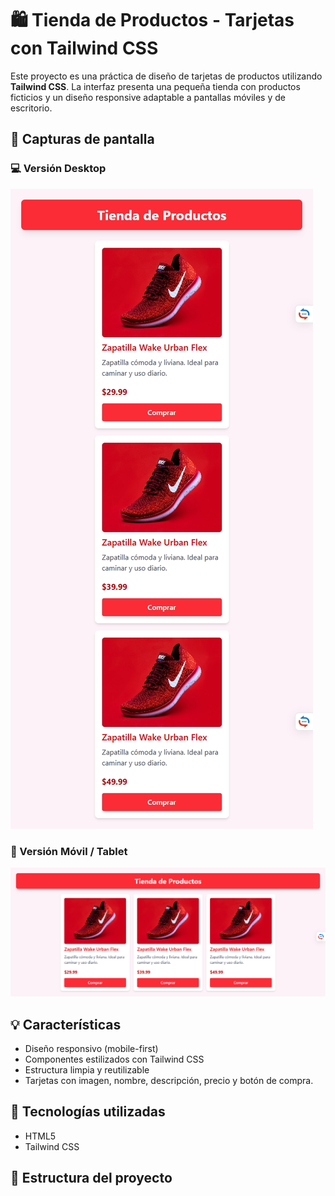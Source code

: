 # 🛍️ Tienda de Productos - Tarjetas con Tailwind CSS

Este proyecto es una práctica de diseño de tarjetas de productos utilizando **Tailwind CSS**. La interfaz presenta una pequeña tienda con productos ficticios y un diseño responsive adaptable a pantallas móviles y de escritorio.

## 📸 Capturas de pantalla

### 💻 Versión Desktop
![Preview](img/captura1.png) 

### 📱 Versión Móvil / Tablet
![Preview](img/captura2.png)

## 💡 Características

- Diseño responsivo (mobile-first)
- Componentes estilizados con Tailwind CSS
- Estructura limpia y reutilizable
- Tarjetas con imagen, nombre, descripción, precio y botón de compra.

## 🧰 Tecnologías utilizadas

- HTML5
- Tailwind CSS

## 📁 Estructura del proyecto

